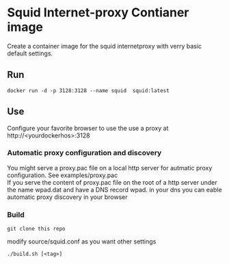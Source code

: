 # Squid Internet-proxy Contianer image

Create a container image for the squid internetproxy with verry basic default settings.

## Run

```
docker run -d -p 3128:3128 --name squid  squid:latest
```

## Use

Configure your favorite browser to use the use a proxy at http://\<yourdockerhos\>:3128

### Automatic proxy configuration and discovery

You might serve a proxy.pac file on a local http server for autmatic proxy configuration. See examples/proxy.pac <br>
If you serve the content of proxy.pac file on the root of a http server under the name wpad.dat and have a DNS record wpad.<searchdomain> in your dns you can eable automatic proxy discovery in your browser 

### Build

```
git clone this repo
```

modify source/squid.conf as you want other settings

```
./build.sh [<tag>]
```